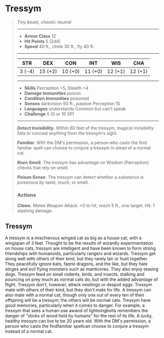 # Tressym
>*Tiny beast, chaotic neutral*
>___
>- **Armor Class** 12
>- **Hit Points** 5 (2d4)
>- **Speed** 40 ft., climb 30 ft., fly 40 ft.
>___
>|STR|DEX|CON|INT|WIS|CHA|
>|:---:|:---:|:---:|:---:|:---:|:---:|
>|3 (-4)|15 (+2)|10 (+0)|11 (+0)|12 (+1)|12 (+1)|
>___
>- **Skills** Perception +5, Stealth +4
>- **Damage Immunities** poison
>- **Condition Immunities** poisoned
>- **Senses** darkvision 60 ft., passive Perception 15
>- **Languages** understands Common but can't speak
>- **Challenge** 0 (0 or 10 XP)
>___
>***Detect Invisibility.*** Within 60 feet of the tressym, magical invisibility fails to conceal anything from the tressym's sight.  
>
>***Familiar.*** With the DM's permission, a person who casts the find familiar spell can choose to conjure a tressym in stead of a normal cat.  
>
>***Keen Smell.*** The tressym has advantage on Wisdom (Perception) checks that rely on smell.  
>
>***Poison Sense.*** The tressym can detect whether a substance is poisonous by taste, touch, or smell.  
>
>### Actions
>***Claws.*** Melee Weapon Attack: +0 to hit, reach 5 ft., one target. Hit: 1 slashing damage.
## Tressym
A tressym is a mischievous winged cat as big as a house cat, with a wingspan of 3 feet.
Thought to be the results of wizardly experimentation on house cats, tressym are intelligent and have been known to form strong friendships with humanoids, particularly rangers and wizards. Tressym get along well with others of their kind, but they rarely lair or hunt together. They peacefully ignore bats, faerie dragons, and the like, but they hate stirges and evil flying monsters such as manticores. They also enjoy teasing dogs.
Tressym feed on small rodents, birds, and insects, stalking and pouncing on prey much as normal cats do, but with the added advantage of flight. Tressym don't, however, attack nestlings or despoil eggs.
Tressym mate with others of their kind, but they don't mate for life. A tressym can also mate with a normal cat, though only one out of every ten of their offspring will be a tressym; the others will be normal cats.
Tressym have good memories, particularly when it comes to danger. For example, a tressym that sees a human use awand of lightningbolts remembers the danger of "sticks of wood held by humans" for the rest of its life. A lucky, healthy tressym can live to be 20 years old.
With the DM's permission, a person who casts the findfamiliar spellcan choose to conjure a tressym instead of a normal cat.